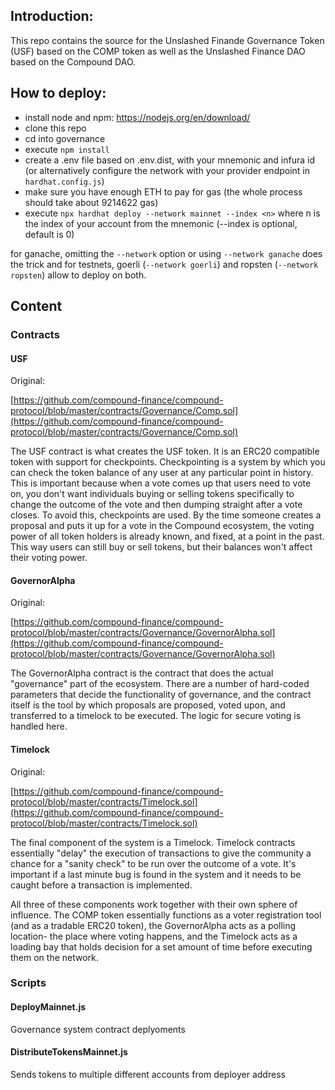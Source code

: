 ## Introduction:

This repo contains the source for the Unslashed Finande Governance Token (USF) based on the COMP token as well as the Unslashed Finance DAO based on the Compound DAO.

## How to deploy:

- install node and npm: https://nodejs.org/en/download/
- clone this repo
- cd into governance
- execute `npm install`
- create a .env file based on .env.dist, with your mnemonic and infura id (or alternatively configure the network with your provider endpoint in `hardhat.config.js`)
- make sure you have enough ETH to pay for gas (the whole process should take about 9214622 gas)
- execute `npx hardhat deploy --network mainnet --index <n>` where n is the index of your account from the mnemonic (--index is optional, default is 0)

for ganache, omitting the `--network` option or using `--network ganache` does the trick and for testnets, goerli (`--network goerli`) and ropsten (`--network ropsten`) allow to deploy on both.

## Content

### Contracts

#### **USF**

Original:

[https://github.com/compound-finance/compound-protocol/blob/master/contracts/Governance/Comp.sol](https://github.com/compound-finance/compound-protocol/blob/master/contracts/Governance/Comp.sol)

The USF contract is what creates the USF token. It is an ERC20 compatible token with support for checkpoints. Checkpointing is a system by which you can check the token balance of any user at any particular point in history. This is important because when a vote comes up that users need to vote on, you don't want individuals buying or selling tokens specifically to change the outcome of the vote and then dumping straight after a vote closes. To avoid this, checkpoints are used. By the time someone creates a proposal and puts it up for a vote in the Compound ecosystem, the voting power of all token holders is already known, and fixed, at a point in the past. This way users can still buy or sell tokens, but their balances won't affect their voting power. 

#### **GovernorAlpha**

Original:

[https://github.com/compound-finance/compound-protocol/blob/master/contracts/Governance/GovernorAlpha.sol](https://github.com/compound-finance/compound-protocol/blob/master/contracts/Governance/GovernorAlpha.sol)

The GovernorAlpha contract is the contract that does the actual "governance" part of the ecosystem. There are a number of hard-coded parameters that decide the functionality of governance, and the contract itself is the tool by which proposals are proposed, voted upon, and transferred to a timelock to be executed. The logic for secure voting is handled here. 

#### **Timelock**

Original:

[https://github.com/compound-finance/compound-protocol/blob/master/contracts/Timelock.sol](https://github.com/compound-finance/compound-protocol/blob/master/contracts/Timelock.sol)

The final component of the system is a Timelock. Timelock contracts essentially "delay" the execution of transactions to give the community a chance for a "sanity check" to be  run over the outcome of a vote. It's important if a last minute bug is found in the system and it needs to be caught before a transaction is implemented.

All three of these components work together with their own sphere of influence. The COMP token essentially functions as a voter registration tool (and as a tradable ERC20 token), the GovernorAlpha acts as a polling location- the place where voting happens, and the Timelock acts as a loading bay that holds decision for a set amount of time before executing them on the network. 

### Scripts


#### **DeployMainnet.js** 

Governance system contract deplyoments

#### **DistributeTokensMainnet.js**

Sends tokens to multiple different accounts from deployer address
